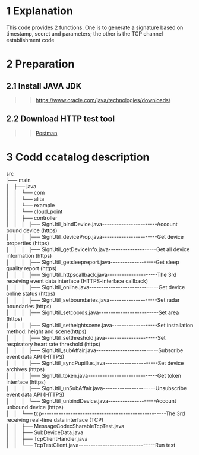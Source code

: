1 Explanation  
==
This code provides 2 functions. One is to generate a signature based on timestamp, secret and parameters; the other is the TCP channel establishment code 

2	Preparation  
==
2.1	Install JAVA JDK  
--
>>https://www.oracle.com/java/technologies/downloads/  

2.2	Download HTTP test tool
--
>>[Postman](https://www.postman.com/downloads/)
>>
3	Codd ccatalog description  
==
src  
├── main  
│   ├── java  
│   │   └── com  
│   │       └── alita  
│   │           └── example    
│   │               └── cloud_point  
│   │                   ├── controller  
│   │                   │   ├── SignUtil_bindDevice.java-----------------------Account bound device (https)  
│   │                   │   ├── SignUtil_deviceProp.java-----------------------Get device properties (https)  
│   │                   │   ├── SignUtil_getDeviceInfo.java--------------------Get all device information (https)  
│   │                   │   ├── SignUtil_getsleepreport.java-------------------Get sleep quality report (https)  
│   │                   │   ├── SignUtil_httpscallback.java---------------------The 3rd receiving event data interface (HTTPS-interface callback)  
│   │                   │   ├── SignUtil_online.java-----------------------------Get device online status (https)  
│   │                   │   ├── SignUtil_setboundaries.java--------------------Set radar boundaries (https)  
│   │                   │   ├── SignUtil_setcoords.java-------------------------Set area (https)  
│   │                   │   ├── SignUtil_setheightscene.java-------------------Set installation method: height and scene(https)  
│   │                   │   ├── SignUtil_setthreshold.java----------------------Set respiratory heart rate threshold (https)  
│   │                   │   ├── SignUtil_subAffair.java--------------------------Subscribe event data API (HTTPS)  
│   │                   │   ├── SignUtil_syncPupillus.java----------------------Set device archives (https)  
│   │                   │   ├── SignUtil_token.java-----------------------------Get token interface (https)  
│   │                   │   ├── SignUtil_unSubAffair.java----------------------Unsubscribe event data API (HTTPS)  
│   │                   │   └── SignUtil_unbindDevice.java--------------------Account unbound device (https)  
│   │                   └── tcp----------------------------------------------------The 3rd receiving real-time data interface (TCP)  
│   │                       ├── MessageCodecSharableTcpTest.java  
│   │                       ├── SubDeviceData.java  
│   │                       ├── TcpClientHandler.java  
│   │                       └── TcpTestClient.java--------------------------------Run test
